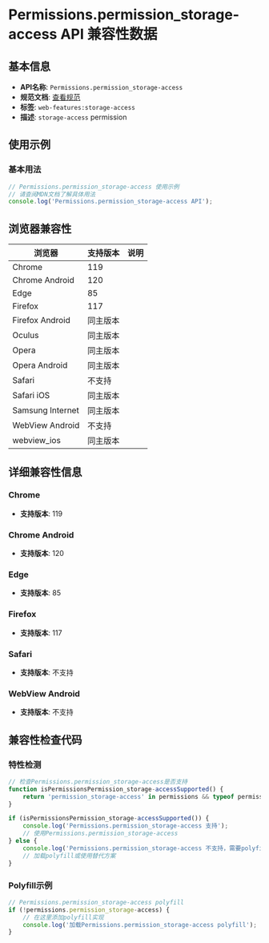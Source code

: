 # Permissions.permission_storage-access API 兼容性数据

## 基本信息

- **API名称**: `Permissions.permission_storage-access`
- **规范文档**: [查看规范](https://privacycg.github.io/storage-access/#permissions-integration)
- **标签**: `web-features:storage-access`
- **描述**: `storage-access` permission

## 使用示例

### 基本用法

```javascript
// Permissions.permission_storage-access 使用示例
// 请查阅MDN文档了解具体用法
console.log('Permissions.permission_storage-access API');
```

## 浏览器兼容性

| 浏览器 | 支持版本 | 说明 |
|--------|----------|------|
| Chrome | 119 |  |
| Chrome Android | 120 |  |
| Edge | 85 |  |
| Firefox | 117 |  |
| Firefox Android | 同主版本 |  |
| Oculus | 同主版本 |  |
| Opera | 同主版本 |  |
| Opera Android | 同主版本 |  |
| Safari | 不支持 |  |
| Safari iOS | 同主版本 |  |
| Samsung Internet | 同主版本 |  |
| WebView Android | 不支持 |  |
| webview_ios | 同主版本 |  |

## 详细兼容性信息

### Chrome

- **支持版本**: 119

### Chrome Android

- **支持版本**: 120

### Edge

- **支持版本**: 85

### Firefox

- **支持版本**: 117

### Safari

- **支持版本**: 不支持

### WebView Android

- **支持版本**: 不支持

## 兼容性检查代码

### 特性检测

```javascript
// 检查Permissions.permission_storage-access是否支持
function isPermissionsPermission_storage-accessSupported() {
    return 'permission_storage-access' in permissions && typeof permissions.permission_storage-access === 'function';
}

if (isPermissionsPermission_storage-accessSupported()) {
    console.log('Permissions.permission_storage-access 支持');
    // 使用Permissions.permission_storage-access
} else {
    console.log('Permissions.permission_storage-access 不支持，需要polyfill');
    // 加载polyfill或使用替代方案
}
```

### Polyfill示例

```javascript
// Permissions.permission_storage-access polyfill
if (!permissions.permission_storage-access) {
    // 在这里添加polyfill实现
    console.log('加载Permissions.permission_storage-access polyfill');
}
```

